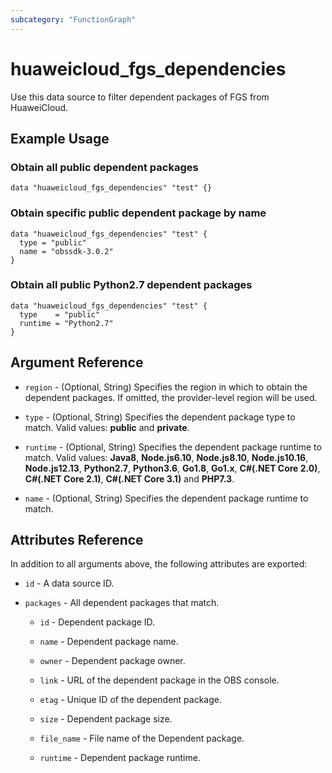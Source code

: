 ```yaml
---
subcategory: "FunctionGraph"
---
```


# huaweicloud_fgs_dependencies

Use this data source to filter dependent packages of FGS from HuaweiCloud.

## Example Usage

### Obtain all public dependent packages

```hcl
data "huaweicloud_fgs_dependencies" "test" {}
```

### Obtain specific public dependent package by name

```hcl
data "huaweicloud_fgs_dependencies" "test" {
  type = "public"
  name = "obssdk-3.0.2"
}
```

### Obtain all public Python2.7 dependent packages

```hcl
data "huaweicloud_fgs_dependencies" "test" {
  type    = "public"
  runtime = "Python2.7"
}
```

## Argument Reference

* `region` - (Optional, String) Specifies the region in which to obtain the dependent packages. If omitted, the
  provider-level region will be used.

* `type` - (Optional, String) Specifies the dependent package type to match. Valid values: **public** and **private**.

* `runtime` - (Optional, String) Specifies the dependent package runtime to match. Valid values: **Java8**,
  **Node.js6.10**, **Node.js8.10**, **Node.js10.16**, **Node.js12.13**, **Python2.7**, **Python3.6**, **Go1.8**,
  **Go1.x**, **C#(.NET Core 2.0)**, **C#(.NET Core 2.1)**, **C#(.NET Core 3.1)** and **PHP7.3**.

* `name` - (Optional, String) Specifies the dependent package runtime to match.

## Attributes Reference

In addition to all arguments above, the following attributes are exported:

* `id` - A data source ID.

* `packages` - All dependent packages that match.

  + `id` - Dependent package ID.

  + `name` - Dependent package name.

  + `owner` - Dependent package owner.

  + `link` - URL of the dependent package in the OBS console.

  + `etag` - Unique ID of the dependent package.

  + `size` - Dependent package size.

  + `file_name` - File name of the Dependent package.

  + `runtime` - Dependent package runtime.
